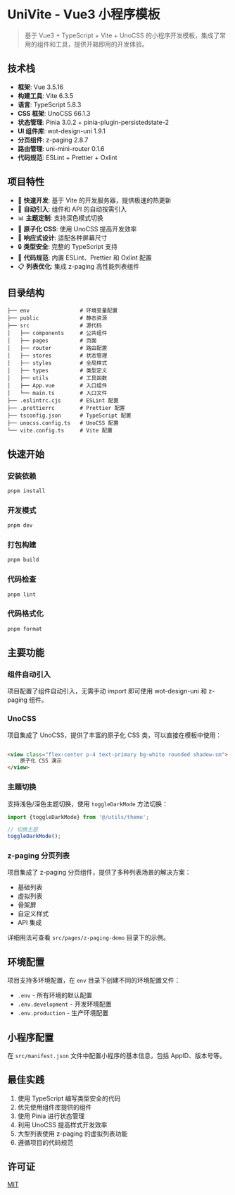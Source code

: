 # UniVite - Vue3 小程序模板

> 基于 Vue3 + TypeScript + Vite + UnoCSS 的小程序开发模板，集成了常用的组件和工具，提供开箱即用的开发体验。

## 技术栈

- **框架**: Vue 3.5.16
- **构建工具**: Vite 6.3.5
- **语言**: TypeScript 5.8.3
- **CSS 框架**: UnoCSS 66.1.3
- **状态管理**: Pinia 3.0.2 + pinia-plugin-persistedstate-2
- **UI 组件库**: wot-design-uni 1.9.1
- **分页组件**: z-paging 2.8.7
- **路由管理**: uni-mini-router 0.1.6
- **代码规范**: ESLint + Prettier + Oxlint

## 项目特性

- 🚀 **快速开发**: 基于 Vite 的开发服务器，提供极速的热更新
- 🔄 **自动引入**: 组件和 API 的自动按需引入
- 📊 **主题定制**: 支持深色模式切换
- 🧩 **原子化 CSS**: 使用 UnoCSS 提高开发效率
- 📱 **响应式设计**: 适配各种屏幕尺寸
- 🔒 **类型安全**: 完整的 TypeScript 支持
- 📝 **代码规范**: 内置 ESLint、Prettier 和 Oxlint 配置
- 📋 **列表优化**: 集成 z-paging 高性能列表组件

## 目录结构

```
├── env                # 环境变量配置
├── public             # 静态资源
├── src                # 源代码
│   ├── components     # 公共组件
│   ├── pages          # 页面
│   ├── router         # 路由配置
│   ├── stores         # 状态管理
│   ├── styles         # 全局样式
│   ├── types          # 类型定义
│   ├── utils          # 工具函数
│   ├── App.vue        # 入口组件
│   └── main.ts        # 入口文件
├── .eslintrc.cjs      # ESLint 配置
├── .prettierrc        # Prettier 配置
├── tsconfig.json      # TypeScript 配置
├── unocss.config.ts   # UnoCSS 配置
└── vite.config.ts     # Vite 配置
```

## 快速开始

### 安装依赖

```bash
pnpm install
```

### 开发模式

```bash
pnpm dev
```

### 打包构建

```bash
pnpm build
```

### 代码检查

```bash
pnpm lint
```

### 代码格式化

```bash
pnpm format
```

## 主要功能

### 组件自动引入

项目配置了组件自动引入，无需手动 import 即可使用 wot-design-uni 和 z-paging 组件。

### UnoCSS

项目集成了 UnoCSS，提供了丰富的原子化 CSS 类，可以直接在模板中使用：

```html

<view class="flex-center p-4 text-primary bg-white rounded shadow-sm">
    原子化 CSS 演示
</view>
```

### 主题切换

支持浅色/深色主题切换，使用 `toggleDarkMode` 方法切换：

```ts
import {toggleDarkMode} from '@/utils/theme';

// 切换主题
toggleDarkMode();
```

### z-paging 分页列表

项目集成了 z-paging 分页组件，提供了多种列表场景的解决方案：

- 基础列表
- 虚拟列表
- 骨架屏
- 自定义样式
- API 集成

详细用法可查看 `src/pages/z-paging-demo` 目录下的示例。

## 环境配置

项目支持多环境配置，在 `env` 目录下创建不同的环境配置文件：

- `.env` - 所有环境的默认配置
- `.env.development` - 开发环境配置
- `.env.production` - 生产环境配置

## 小程序配置

在 `src/manifest.json` 文件中配置小程序的基本信息，包括 AppID、版本号等。

## 最佳实践

1. 使用 TypeScript 编写类型安全的代码
2. 优先使用组件库提供的组件
3. 使用 Pinia 进行状态管理
4. 利用 UnoCSS 提高样式开发效率
5. 大型列表使用 z-paging 的虚拟列表功能
6. 遵循项目的代码规范

## 许可证

[MIT](LICENSE)
